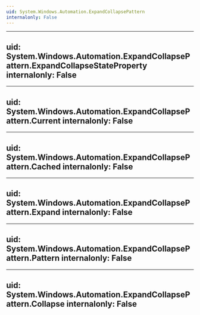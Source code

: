 ```yaml
---
uid: System.Windows.Automation.ExpandCollapsePattern
internalonly: False
---
```


---
uid: System.Windows.Automation.ExpandCollapsePattern.ExpandCollapseStateProperty
internalonly: False
---

---
uid: System.Windows.Automation.ExpandCollapsePattern.Current
internalonly: False
---

---
uid: System.Windows.Automation.ExpandCollapsePattern.Cached
internalonly: False
---

---
uid: System.Windows.Automation.ExpandCollapsePattern.Expand
internalonly: False
---

---
uid: System.Windows.Automation.ExpandCollapsePattern.Pattern
internalonly: False
---

---
uid: System.Windows.Automation.ExpandCollapsePattern.Collapse
internalonly: False
---

